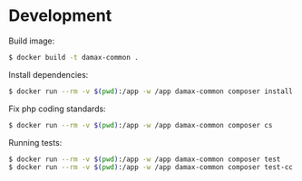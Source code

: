 # Development

Build image:

```bash
$ docker build -t damax-common .
```

Install dependencies:

```bash
$ docker run --rm -v $(pwd):/app -w /app damax-common composer install
```

Fix php coding standards:

```bash
$ docker run --rm -v $(pwd):/app -w /app damax-common composer cs
```

Running tests:

```bash
$ docker run --rm -v $(pwd):/app -w /app damax-common composer test
$ docker run --rm -v $(pwd):/app -w /app damax-common composer test-cc
```
